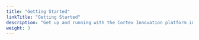 ```yaml
---
title: "Getting Started"
linkTitle: "Getting Started"
description: "Get up and running with the Cortex Innovation platform in minutes."
weight: 3
---
```


